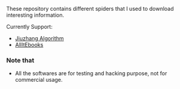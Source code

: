 These repository contains different spiders that I used to download interesting information.

Currently Support:

+ [Jiuzhang Algorithm](http://www.jiuzhang.com)
+ [AllItEbooks](http://www.allitebooks.com)

### Note that

+ All the softwares are for testing and hacking purpose, not for commercial usage.
